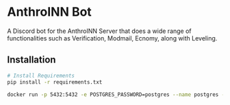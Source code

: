 # AnthroINN Bot

A Discord bot for the AnthroINN Server that does a wide range of functionalities such as Verification, Modmail, Ecnomy, along with Leveling.

## Installation

```bash
# Install Requirements
pip install -r requirements.txt
```

```bash
docker run -p 5432:5432 -e POSTGRES_PASSWORD=postgres --name postgres -d postgres
```